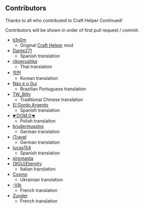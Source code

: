 ## Contributors

Thanks to all who contributed to Craft Helper Continued!

Contributors will be shown in order of first pull request / commit:

- [b1n0m](https://steamcommunity.com/id/b1n0m)
  - Original [Craft Helper](https://steamcommunity.com/sharedfiles/filedetails/?id=2186592938) mod
- [Dante271](https://steamcommunity.com/sharedfiles/filedetails/?id=2186592938)
  - Spanish translation
- [rikoprushka](https://github.com/rikoprushka)
  - Thai translation
- [척현](https://steamcommunity.com/profiles/76561198379317304)
  - Korean translation
- [Não é o Gui](https://steamcommunity.com/profiles/76561199131666750)
  - Brazilian Portuguese translation
- [TW_Billy](https://steamcommunity.com/profiles/76561198001484294)
  - Traditional Chinese translation
- [El Gordo Argento](https://s.team/p/ffkv-jcwb/rcbnntrk)
  - Spanish translation
- [☛DOM.0☚](https://steamcommunity.com/profiles/76561198035031242)
  - Polish translaiton
- [brudermusslos](https://steamcommunity.com/id/FlyeTaubeBurr)
  - German translation
- [iTravel](https://steamcommunity.com/id/iTravel)
  - German translation
- [lucas154](https://crowdin.com/profile/musso777)
  - Spanish translation
- [piromasta](https://steamcommunity.com/id/piromasta)
- [{9GU}Eternity](https://steamcommunity.com/id/Eternity84)
  - Italian translation
- [Cosmo](https://steamcommunity.com/id/Bulvaik)
  - Ukrainian translation
- [-Vib](https://crowdin.com/profile/-Vib)
  - French translation
- [Zunder](https://steamcommunity.com/profiles/76561197981623248)
  - French translation
